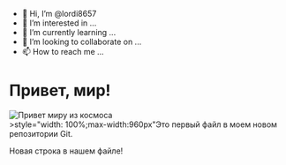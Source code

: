 - 👋 Hi, I’m @lordi8657
- 👀 I’m interested in ...
- 🌱 I’m currently learning ...
- 💞️ I’m looking to collaborate on ...
- 📫 How to reach me ...
<title><
head><
html><
!DOCTYPE html>Привет, мир!</title>
<link rel="таблица стилей" href="bluestyle.css">
</head>
<body>

<h1>Привет, мир!</h1>
<div><img src="img_hello_world.jpg" alt="Привет миру из космоса"
<p></div>
>style="width: 100%;max-width:960px"Это первый файл в моем новом репозитории Git.</p>
<p>Новая строка в нашем файле!</p>

</body>
</html>
<!---
lordi8657/lordi8657 is a ✨ special ✨ repository because its `README.md` (this file) appears on your GitHub profile.
You can click the Preview link to take a look at your changes.
--->
